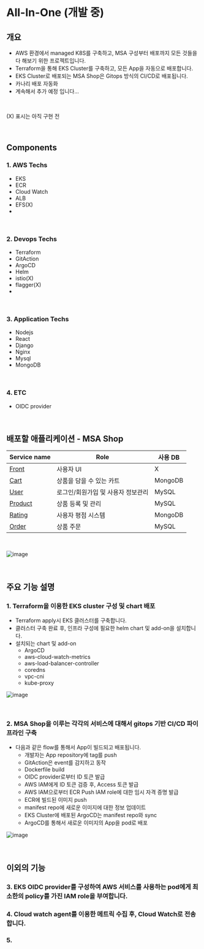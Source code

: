 # All-In-One (개발 중)

## 개요
- AWS 환경에서 managed K8S를 구축하고, MSA 구성부터 배포까지 모든 것들을 다 해보기 위한 프로젝트입니다. 
- Terraform을 통해 EKS Cluster를 구축하고, 모든 App을 자동으로 배포합니다.
- EKS Cluster로 배포되는 MSA Shop은 Gitops 방식의 CI/CD로 배포됩니다.
- 카나리 배포 자동화 
- 계속해서 추가 예정 입니다...

<br/>

(X) 표시는 아직 구현 전

<br/>

## Components
### 1. AWS Techs
- EKS
- ECR
- Cloud Watch
- ALB
- EFS(X)
- 

<br/>

### 2. Devops Techs
- Terraform 
- GitAction
- ArgoCD
- Helm
- istio(X)
- flagger(X)
- 

<br/>

### 3. Application Techs 
- Nodejs 
- React
- Django
- Nginx
- Mysql
- MongoDB

<br/>

### 4. ETC
- OIDC provider

<br/>


## 배포할 애플리케이션 - MSA Shop

|Service name| Role | 사용 DB | 
|---|---|---|
| [Front](https://github.com/sjoh0704/All-In-One-Front) | 사용자 UI | X |
| [Cart](https://github.com/sjoh0704/All-In-One-Cart) | 상품을 담을 수 있는 카트 | MongoDB |
| [User](https://github.com/sjoh0704/All-In-One-User) | 로그인/회원가입 및 사용자 정보관리 | MySQL |
| [Product](https://github.com/sjoh0704/All-In-One-Product) | 상품 등록 및 관리 | MySQL |
| [Rating](https://github.com/sjoh0704/All-In-One-Rating) | 사용자 평점 시스템 | MongoDB |
| [Order](https://github.com/sjoh0704/All-In-One-Order) | 상품 주문 | MySQL |

<br/>

![image](https://user-images.githubusercontent.com/66519046/170871601-53ca73dd-c345-416e-87aa-d91946199b5e.png)

<br/>

## 주요 기능 설명 
### 1. Terraform을 이용한 EKS cluster 구성 및 chart 배포
- Terraform apply시 EKS 클러스터를 구축합니다.
- 클러스터 구축 완료 후, 인프라 구성에 필요한 helm chart 및 add-on을 설치합니다. 
- 설치되는 chart 및 add-on
    - ArgoCD
    - aws-cloud-watch-metrics
    - aws-load-balancer-controller
    - coredns
    - vpc-cni
    - kube-proxy


![image](https://user-images.githubusercontent.com/66519046/170867231-e1cb615b-a932-4576-8f46-715c5b04191f.png)

<br/>


### 2. MSA Shop을 이루는 각각의 서비스에 대해서 gitops 기반 CI/CD 파이프라인 구축
- 다음과 같은 flow를 통해서 App이 빌드되고 배포됩니다.
    - 개발자는 App repository에 tag를 push
    - GitAction은 event를 감지하고 동작
    - Dockerfile build
    - OIDC provider로부터 ID 토큰 발급
    - AWS IAM에게 ID 토큰 검증 후, Access 토큰 발급
    - AWS IAM으로부터 ECR Push IAM role에 대한 임시 자격 증명 발급
    - ECR에 빌드된 이미지 push
    - manifest repo에 새로운 이미지에 대한 정보 업데이트
    - EKS Cluster에 배포된 ArgoCD는 manifest repo와 sync
    - ArgoCD를 통해서 새로운 이미지의 App을 pod로 배포 

![image](https://user-images.githubusercontent.com/66519046/170866388-b4246524-b86d-460d-b0bf-eb40da51b05c.png)


<br/>


## 이외의 기능
### 3. EKS OIDC provider를 구성하여 AWS 서비스를 사용하는 pod에게 최소한의 policy를 가진 IAM role을 부여합니다. 
### 4. Cloud watch agent를 이용한 메트릭 수집 후, Cloud Watch로 전송합니다.
### 5.  